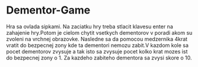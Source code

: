# Dementor-Game
Hra sa ovlada sipkami. Na zaciatku hry treba stlacit klavesu enter na zahajenie hry.Potom je cielom chytit vsetkych dementorov v poradi akom su zvoleni na vrchnej obrazovke.
Nasledne sa da pomocou medzernika 4krat vratit do bezpecnej zony kde ta dementori nemozu zabit.V kazdom kole sa pocet dementorov zvysuje a tak isto sa zvysuje pocet kolko krat
mozes ist do bezpecnej zony o 1. Za kazdeho zabiteho dementora sa zvysi skore o 10.
